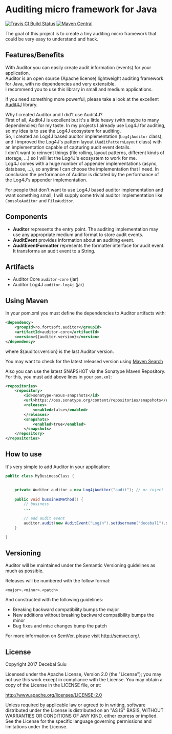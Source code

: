 Auditing micro framework for Java
=====================
[![Travis CI Build Status](https://travis-ci.org/decebals/auditor.png)](https://travis-ci.org/decebals/auditor)
[![Maven Central](http://img.shields.io/maven-central/v/ro.fortsoft.auditor/auditor.svg)](http://search.maven.org/#search|ga|1|auditor)

The goal of this project is to create a tiny auditing micro framework that could be very easy to understand and hack.
 
Features/Benefits
-------------------
With Auditor you can easily create audit information (events) for your application.  
Auditor is an open source (Apache license) lightweight auditing framework for Java, with no dependencies and very extensible.   
I recommend you to use this library in small and medium applications. 

If you need something more powerful, please take a look at the excellent [Audit4J](http://audit4j.org) library.

Why I created Auditor and I did't use Audit4J?  
First of all, Audit4J is excellent but it's a little heavy (with maybe to many dependencies) for my taste.
In my projects I already use Log4J for auditing, so my idea is to use the Log4J ecosystem for auditing.   
So, I created an Log4J based auditor implementation (`Log4jAuditor` class), and I improved the Log4J's pattern layout (`AuditPatternLayout` class)
with an implementation capable of capturing audit event details.  
I don't want to reinvent things (file rolling, layout patterns, different kinds of storage, ...) so I will let the Log4J's ecosystem to work for me.   
Log4J comes with a huge number of appender implementations (async, database, ...), so anytime I can choose the implementation that I need.
In conclusion the performance of Auditor is dictated by the performance of the Log4J's appender implementation.    

For people that don't want to use Log4J based auditor implementation and want something small, 
I will supply some trivial auditor implementation like `ConsoleAuditor` and `FileAuditor`.  

Components
-------------------
- **Auditor** represents the entry point. The auditing implementation may use any appropriate medium and format to store audit events.
- **AuditEvent** provides information about an auditing event.
- **AuditEventFormatter** represents the formatter interface for audit event. It transforms an audit event to a String. 

Artifacts
-------------------
- Auditor Core `auditor-core` (jar)
- Auditor Log4J `auditor-log4j` (jar)

Using Maven
-------------------
In your pom.xml you must define the dependencies to Auditor artifacts with:

```xml
<dependency>
    <groupId>ro.fortsoft.auditor</groupId>
    <artifactId>auditor-core</artifactId>
    <version>${auditor.version}</version>
</dependency>    
```

where ${auditor.version} is the last Auditor version.

You may want to check for the latest released version using [Maven Search](http://search.maven.org/#search%7Cga%7C1%7Cauditor)

Also you can use the latest SNAPSHOT via the Sonatype Maven Repository. For this, you must add above lines in your `pom.xml`:

```xml
<repositories>
    <repository>
        <id>sonatype-nexus-snapshots</id>
        <url>https://oss.sonatype.org/content/repositories/snapshots</url>
        <releases>
            <enabled>false</enabled>
        </releases>
        <snapshots>
            <enabled>true</enabled>
        </snapshots>
    </repository>
</repositories>
```

How to use
-------------------
It's very simple to add Auditor in your application:

```java
public class MyBusinessClass {


    private Auditor auditor = new Log4jAuditor("audit"); // or inject  
    
    public void bussinesMethod() {
        // business
        ...
        
        // add audit event
        auditor.audit(new AuditEvent("Login").setUsername("decebal1").setSession(getUUID()).setIp("localhost"));
    }

}
```

Versioning
------------
Auditor will be maintained under the Semantic Versioning guidelines as much as possible.

Releases will be numbered with the follow format:

`<major>.<minor>.<patch>`

And constructed with the following guidelines:

* Breaking backward compatibility bumps the major
* New additions without breaking backward compatibility bumps the minor
* Bug fixes and misc changes bump the patch

For more information on SemVer, please visit http://semver.org/.

License
--------------
Copyright 2017 Decebal Suiu

Licensed under the Apache License, Version 2.0 (the "License"); you may not use this work except in compliance with
the License. You may obtain a copy of the License in the LICENSE file, or at:

http://www.apache.org/licenses/LICENSE-2.0

Unless required by applicable law or agreed to in writing, software distributed under the License is distributed on
an "AS IS" BASIS, WITHOUT WARRANTIES OR CONDITIONS OF ANY KIND, either express or implied. See the License for the
specific language governing permissions and limitations under the License.
